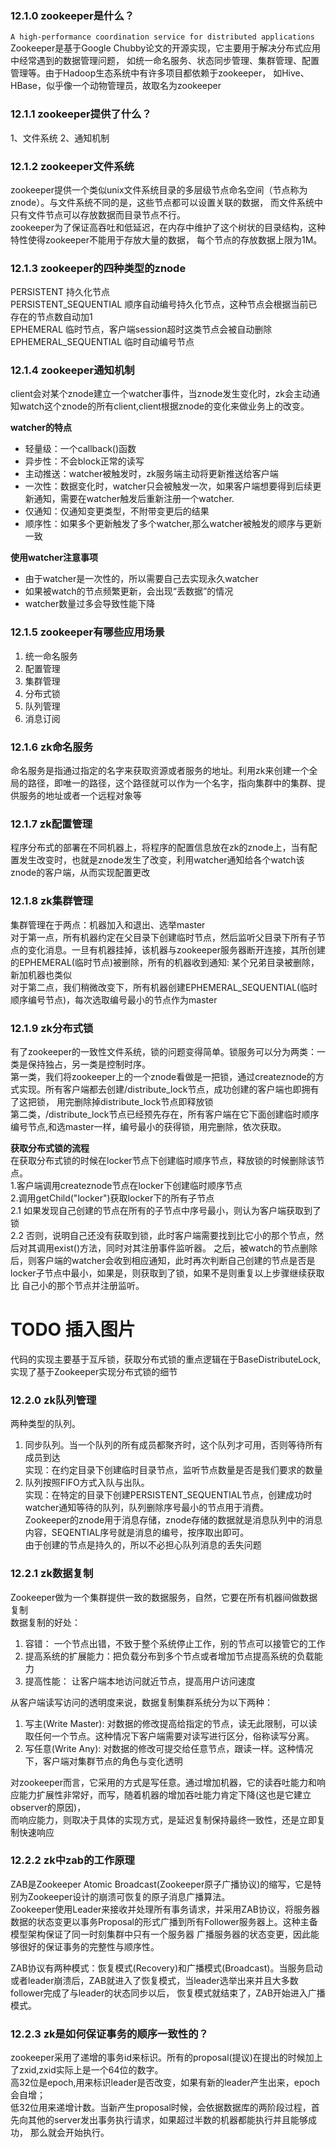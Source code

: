### 12.1.0 zookeeper是什么？  

`A high-performance coordination service for distributed applications`  
Zookeeper是基于Google Chubby论文的开源实现，它主要用于解决分布式应用中经常遇到的数据管理问题，
如统一命名服务、状态同步管理、集群管理、配置管理等。由于Hadoop生态系统中有许多项目都依赖于zookeeper，
如Hive、HBase，似乎像一个动物管理员，故取名为zookeeper  

### 12.1.1 zookeeper提供了什么？  

1、文件系统 2、通知机制  

### 12.1.2 zookeeper文件系统  

zookeeper提供一个类似unix文件系统目录的多层级节点命名空间（节点称为znode）。与文件系统不同的是，这些节点都可以设置关联的数据，
而文件系统中只有文件节点可以存放数据而目录节点不行。  
zookeeper为了保证高吞吐和低延迟，在内存中维护了这个树状的目录结构，这种特性使得zookeeper不能用于存放大量的数据，
每个节点的存放数据上限为1M。  

### 12.1.3 zookeeper的四种类型的znode

PERSISTENT 持久化节点  
PERSISTENT_SEQUENTIAL 顺序自动编号持久化节点，这种节点会根据当前已存在的节点数自动加1  
EPHEMERAL 临时节点，客户端session超时这类节点会被自动删除  
EPHEMERAL_SEQUENTIAL 临时自动编号节点   

### 12.1.4 zookeeper通知机制  

client会对某个znode建立一个watcher事件，当znode发生变化时，zk会主动通知watch这个znode的所有client,client根据znode的变化来做业务上的改变。  

**watcher的特点**  
+ 轻量级：一个callback()函数   
+ 异步性：不会block正常的读写  
+ 主动推送：watcher被触发时，zk服务端主动将更新推送给客户端
+ 一次性：数据变化时，watcher只会被触发一次，如果客户端想要得到后续更新通知，需要在watcher触发后重新注册一个watcher.
+ 仅通知：仅通知变更类型，不附带变更后的结果
+ 顺序性：如果多个更新触发了多个watcher,那么watcher被触发的顺序与更新一致  

**使用watcher注意事项**
+ 由于watcher是一次性的，所以需要自己去实现永久watcher
+ 如果被watch的节点频繁更新，会出现“丢数据”的情况
+ watcher数量过多会导致性能下降  

### 12.1.5 zookeeper有哪些应用场景

1. 统一命名服务  
2. 配置管理  
3. 集群管理  
4. 分布式锁  
5. 队列管理  
6. 消息订阅  

### 12.1.6 zk命名服务

命名服务是指通过指定的名字来获取资源或者服务的地址。利用zk来创建一个全局的路径，即唯一的路径，这个路径就可以作为一个名字，指向集群中的集群、提供服务的地址或者一个远程对象等  

### 12.1.7 zk配置管理

程序分布式的部署在不同机器上，将程序的配置信息放在zk的znode上，当有配置发生改变时，也就是znode发生了改变，利用watcher通知给各个watch该znode的客户端，从而实现配置更改

### 12.1.8 zk集群管理

集群管理在于两点：机器加入和退出、选举master  
对于第一点，所有机器约定在父目录下创建临时节点，然后监听父目录下所有子节点的变化消息。一旦有机器挂掉，该机器与zookeeper服务器断开连接，其所创建的EPHEMERAL(临时节点)被删除，所有的机器收到通知:
某个兄弟目录被删除，新加机器也类似  
对于第二点，我们稍微改变下，所有机器创建EPHEMERAL_SEQUENTIAL(临时顺序编号节点)，每次选取编号最小的节点作为master  

### 12.1.9 zk分布式锁

有了zookeeper的一致性文件系统，锁的问题变得简单。锁服务可以分为两类：一类是保持独占，另一类是控制时序。  
第一类，我们将zookeeper上的一个znode看做是一把锁，通过createznode的方式实现。所有客户端都去创建/distribute_lock节点，成功创建的客户端也即拥有了这把锁，
用完删除掉distribute_lock节点即释放锁    
第二类，/distribute_lock节点已经预先存在，所有客户端在它下面创建临时顺序编号节点,和选master一样，编号最小的获得锁，用完删除，依次获取。  

**获取分布式锁的流程**  
在获取分布式锁的时候在locker节点下创建临时顺序节点，释放锁的时候删除该节点。    
1.客户端调用createznode节点在locker下创建临时顺序节点  
2.调用getChild("locker")获取locker下的所有子节点  
   2.1 如果发现自己创建的节点在所有的子节点中序号最小，则认为客户端获取到了锁  
   2.2 否则，说明自己还没有获取到锁，此时客户端需要找到比它小的那个节点，然后对其调用exist()方法，同时对其注册事件监听器。
   之后，被watch的节点删除后，则客户端的watcher会收到相应通知，此时再次判断自己创建的节点是否是locker子节点中最小，如果是，则获取到了锁，如果不是则重复以上步骤继续获取比
   自己小的那个节点并注册监听。  
   
 # TODO 插入图片

代码的实现主要基于互斥锁，获取分布式锁的重点逻辑在于BaseDistributeLock,实现了基于Zookeeper实现分布式锁的细节

### 12.2.0 zk队列管理

两种类型的队列。  
1. 同步队列。当一个队列的所有成员都聚齐时，这个队列才可用，否则等待所有成员到达  
实现：在约定目录下创建临时目录节点，监听节点数量是否是我们要求的数量  
2. 队列按照FIFO方式入队与出队。  
实现：在特定的目录下创建PERSISTENT_SEQUENTIAL节点，创建成功时watcher通知等待的队列，队列删除序号最小的节点用于消费。  
Zookeeper的znode用于消息存储，znode存储的数据就是消息队列中的消息内容，SEQENTIAL序号就是消息的编号，按序取出即可。  
由于创建的节点是持久的，所以不必担心队列消息的丢失问题

### 12.2.1 zk数据复制

Zookeeper做为一个集群提供一致的数据服务，自然，它要在所有机器间做数据复制  
数据复制的好处：  
1. 容错： 一个节点出错，不致于整个系统停止工作，别的节点可以接管它的工作  
2. 提高系统的扩展能力：把负载分布到多个节点或者增加节点提高系统的负载能力  
3. 提高性能： 让客户端本地访问就近节点，提高用户访问速度  

从客户端读写访问的透明度来说，数据复制集群系统分为以下两种：  
1. 写主(Write Master): 对数据的修改提高给指定的节点，读无此限制，可以读取任何一个节点。这种情况下客户端需要对读写进行区分，俗称读写分离。  
2. 写任意(Write Any): 对数据的修改可提交给任意节点，跟读一样。这种情况下，客户端对集群节点的角色与变化透明  

对zookeeper而言，它采用的方式是写任意。通过增加机器，它的读吞吐能力和响应能力扩展性非常好，而写，随着机器的增加吞吐能力肯定下降(这也是它建立observer的原因)，  
而响应能力，则取决于具体的实现方式，是延迟复制保持最终一致性，还是立即复制快速响应  

### 12.2.2 zk中zab的工作原理

ZAB是Zookeeper Atomic Broadcast(Zookeeper原子广播协议)的缩写，它是特别为Zookeeper设计的崩溃可恢复的原子消息广播算法。  
Zookeeper使用Leader来接收并处理所有事务请求，并采用ZAB协议，将服务器数据的状态变更以事务Proposal的形式广播到所有Follower服务器上。这种主备模型架构保证了同一时刻集群中只有一个服务器
广播服务器的状态变更，因此能够很好的保证事务的完整性与顺序性。  

ZAB协议有两种模式：恢复模式(Recovery)和广播模式(Broadcast)。当服务启动或者leader崩溃后，ZAB就进入了恢复模式，当leader选举出来并且大多数follower完成了与leader的状态同步以后，
恢复模式就结束了，ZAB开始进入广播模式。

### 12.2.3 zk是如何保证事务的顺序一致性的？

zookeeper采用了递增的事务id来标识。所有的proposal(提议)在提出的时候加上了zxid,zxid实际上是一个64位的数字。  
高32位是epoch,用来标识leader是否改变，如果有新的leader产生出来，epoch会自增；  
低32位用来递增计数。当新产生proposal时候，会依据数据库的两阶段过程，首先向其他的server发出事务执行请求，如果超过半数的机器都能执行并且能够成功，
那么就会开始执行。








